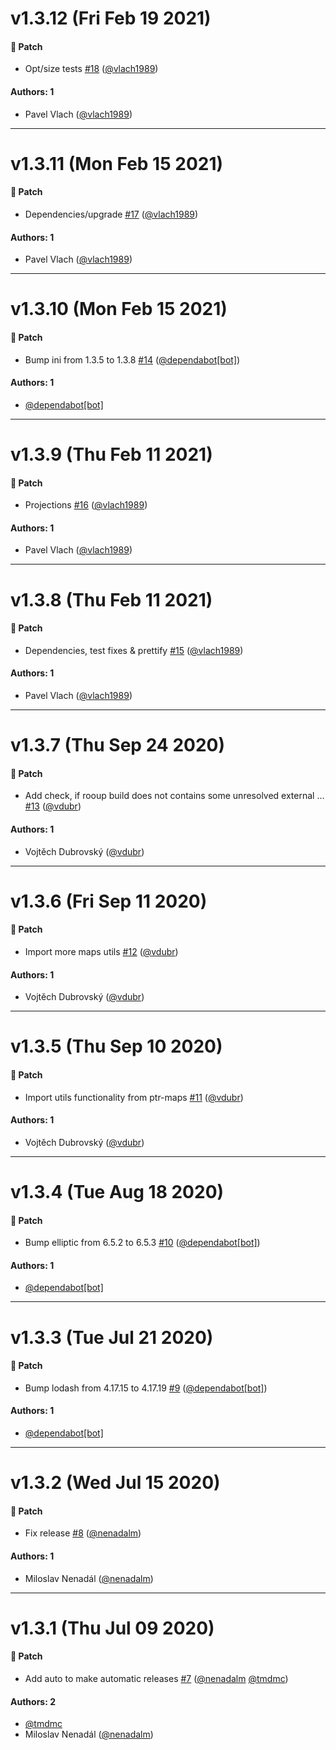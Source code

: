 # v1.3.12 (Fri Feb 19 2021)

#### 🐾 Patch

- Opt/size tests [#18](https://github.com/gisat-panther/ptr-utils/pull/18) ([@vlach1989](https://github.com/vlach1989))

#### Authors: 1

- Pavel Vlach ([@vlach1989](https://github.com/vlach1989))

---

# v1.3.11 (Mon Feb 15 2021)

#### 🐾 Patch

- Dependencies/upgrade [#17](https://github.com/gisat-panther/ptr-utils/pull/17) ([@vlach1989](https://github.com/vlach1989))

#### Authors: 1

- Pavel Vlach ([@vlach1989](https://github.com/vlach1989))

---

# v1.3.10 (Mon Feb 15 2021)

#### 🐾 Patch

- Bump ini from 1.3.5 to 1.3.8 [#14](https://github.com/gisat-panther/ptr-utils/pull/14) ([@dependabot[bot]](https://github.com/dependabot[bot]))

#### Authors: 1

- [@dependabot[bot]](https://github.com/dependabot[bot])

---

# v1.3.9 (Thu Feb 11 2021)

#### 🐾 Patch

- Projections [#16](https://github.com/gisat-panther/ptr-utils/pull/16) ([@vlach1989](https://github.com/vlach1989))

#### Authors: 1

- Pavel Vlach ([@vlach1989](https://github.com/vlach1989))

---

# v1.3.8 (Thu Feb 11 2021)

#### 🐾 Patch

- Dependencies, test fixes & prettify [#15](https://github.com/gisat-panther/ptr-utils/pull/15) ([@vlach1989](https://github.com/vlach1989))

#### Authors: 1

- Pavel Vlach ([@vlach1989](https://github.com/vlach1989))

---

# v1.3.7 (Thu Sep 24 2020)

#### 🐾 Patch

- Add check, if rooup build does not contains some unresolved external … [#13](https://github.com/gisat-panther/ptr-utils/pull/13) ([@vdubr](https://github.com/vdubr))

#### Authors: 1

- Vojtěch Dubrovský ([@vdubr](https://github.com/vdubr))

---

# v1.3.6 (Fri Sep 11 2020)

#### 🐾 Patch

- Import more maps utils [#12](https://github.com/gisat-panther/ptr-utils/pull/12) ([@vdubr](https://github.com/vdubr))

#### Authors: 1

- Vojtěch Dubrovský ([@vdubr](https://github.com/vdubr))

---

# v1.3.5 (Thu Sep 10 2020)

#### 🐾 Patch

- Import utils functionality from ptr-maps [#11](https://github.com/gisat-panther/ptr-utils/pull/11) ([@vdubr](https://github.com/vdubr))

#### Authors: 1

- Vojtěch Dubrovský ([@vdubr](https://github.com/vdubr))

---

# v1.3.4 (Tue Aug 18 2020)

#### 🐾 Patch

- Bump elliptic from 6.5.2 to 6.5.3 [#10](https://github.com/gisat-panther/ptr-utils/pull/10) ([@dependabot[bot]](https://github.com/dependabot[bot]))

#### Authors: 1

- [@dependabot[bot]](https://github.com/dependabot[bot])

---

# v1.3.3 (Tue Jul 21 2020)

#### 🐾 Patch

- Bump lodash from 4.17.15 to 4.17.19 [#9](https://github.com/gisat-panther/ptr-utils/pull/9) ([@dependabot[bot]](https://github.com/dependabot[bot]))

#### Authors: 1

- [@dependabot[bot]](https://github.com/dependabot[bot])

---

# v1.3.2 (Wed Jul 15 2020)

#### 🐾 Patch

- Fix release [#8](https://github.com/gisat-panther/ptr-utils/pull/8) ([@nenadalm](https://github.com/nenadalm))

#### Authors: 1

- Miloslav Nenadál ([@nenadalm](https://github.com/nenadalm))

---

# v1.3.1 (Thu Jul 09 2020)

#### 🐾 Patch

- Add auto to make automatic releases [#7](https://github.com/gisat-panther/ptr-utils/pull/7) ([@nenadalm](https://github.com/nenadalm) [@tmdmc](https://github.com/tmdmc))

#### Authors: 2

- [@tmdmc](https://github.com/tmdmc)
- Miloslav Nenadál ([@nenadalm](https://github.com/nenadalm))
